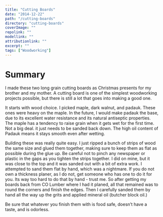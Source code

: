 ```yaml
---
title: "Cutting Boards"
date: "2014-12-22"
path: "/cutting-boards"
directory: "cutting-boards"
coverImage: ""
repolink: ""
modellink: ""
attributionlink: ""
excerpt: ""
tags: ["Woodworking"]
---
```


# Summary

I made these two long grain cutting boards as Christmas presents for my brother and my mother. A cutting board is one of the simplest woodworking projects possible, but there is still a lot that goes into making a good one.

It starts with wood choice. I picked maple, dark walnut, and padauk. These ones were heavy on the maple. In the future, I would make padauk the base, due to its excellent water resistance and its natural antiseptic properties. The maple has a tendency to raise grain when it gets wet for the first time. Not a big deal. it just needs to be sanded back down. The high oil content of Padauk means it stays smooth even after wetting.

Building these was really quite easy. I just ripped a bunch of strips of wood the same size and glued them together, making sure to keep them as flat as possible during the glue up. Be careful not to pinch any newspaper or plastic in the gaps as you tighten the strips together. I did on mine, but it was close to the top and it was sanded out with a bit of extra work. I attempted to sand them flat by hand, which was a nightmare. If you do not own a thickness planer, as I do not, get someone who has one to do it for you. Its way too hard to do that by hand - trust me. So after getting my boards back from CO Lumber where I had it planed, all that remained was to round the corners and finish the edges. Then I carefully sanded them by hand all the way up the grits and applied mineral oil (butcher block oil.)

Be sure that whatever you finish them with is food safe, doesn’t have a taste, and is odorless.
